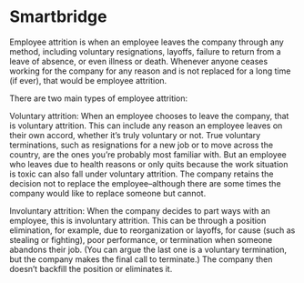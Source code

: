# Smartbridge
Employee attrition is when an employee leaves the company through any method,
including voluntary resignations, layoffs, failure to return from a leave of absence,
or even illness or death. Whenever anyone ceases working for the company for any
reason and is not replaced for a long time (if ever), that would be employee attrition.

There are two main types of employee attrition:

Voluntary attrition: When an employee chooses to leave the company, that is
voluntary attrition. This can include any reason an employee leaves on their own
accord, whether it’s truly voluntary or not. True voluntary terminations, such as
resignations for a new job or to move across the country, are the ones you’re
probably most familiar with. But an employee who leaves due to health reasons or
only quits because the work situation is toxic can also fall under voluntary attrition.
The company retains the decision not to replace the employee–although there are
some times the company would like to replace someone but cannot.

Involuntary attrition: When the company decides to part ways with an employee,
this is involuntary attrition. This can be through a position elimination, for example,
due to reorganization or layoffs, for cause (such as stealing or fighting), poor
performance, or termination when someone abandons their job. (You can argue
the last one is a voluntary termination, but the company makes the final call to
terminate.) The company then doesn’t backfill the position or eliminates it.
